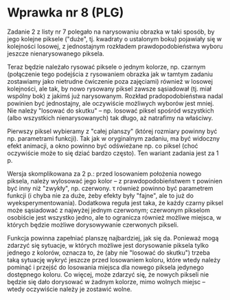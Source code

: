 # Wprawka nr 8 (PLG)

Zadanie 2 z listy nr 7 polegało na narysowaniu obrazka w taki sposób, by jego kolejne piksele ("duże", tj. kwadraty o ustalonym boku) pojawiały się w kolejności losowej, z jednostajnym rozkładem prawdopodobieństwa wyboru jeszcze nienarysowanego piksela.

Teraz będzie należało rysować piksele o jednym kolorze, np. czarnym (połączenie tego podejścia z rysowaniem obrazka jak w tamtym zadaniu zostawiamy jako nietrudne ćwiczenie poza zajęciami) również w losowej kolejności, ale tak, by nowo rysowany piksel zawsze sąsiadował (tj. miał wspólny bok) z jakimś już narysowanym. Rozkład pradopodobieństwa nadal powinien być jednostajny, ale oczywiście możliwych wyborów jest mniej. Nie należy "losować do skutku" – np. losować piksel spośród wszystkich (albo wszystkich nienarysowanych) tak długo, aż natrafimy na właściwy.

Pierwszy piksel wybieramy z "całej planszy" (której rozmiary powinny być np. parametrami funkcji). Tak jak w oryginalnym zadaniu, ma być widoczny efekt animacji, a okno powinno być odświeżane np. co piksel (choć oczywiście może to się dziać bardzo często). Ten wariant zadania jest za 1 p.

Wersja skomplikowana za 2 p.: przed losowaniem położenia nowego piksela, należy wylosować jego kolor – z prawdopodobieństwem τ powinien być inny niż "zwykły", np. czerwony. τ również powinno być parametrem funkcji (i chyba nie za duże, żeby efekty były "fajne", ale to już do wyeksperymentowania). Dodatkowa reguła jest taka, że każdy czarny piksel może sąsiadować z najwyżej jednym czerwonym; czerwonym pikselom osobiście jest wszystko jedno, ale to ogranicza również możliwe miejsca, w których będzie możliwe dorysowywanie czerwonych pikseli.

Funkcja powinna zapełniać planszę najbardziej, jak się da. Ponieważ mogą zdarzyć się sytuacje, w których możliwe jest dorysowanie piksela tylko jednego z kolorów, oznacza to, że (aby nie "losować do skutku") trzeba taką sytuację wykryć jeszcze przed losowaniem koloru, które wtedy należy pominąć i przejść do losowania miejsca dla nowego piksela jedynego dostępnego koloru. Co więcej, może zdarzyć się, że nowych pikseli nie będzie się dało dorysować w żadnym kolorze, mimo wolnych miejsc – wtedy oczywiście należy je zostawić wolne.
